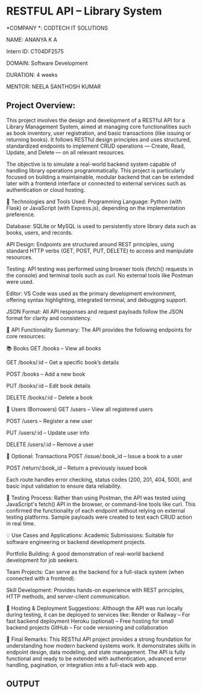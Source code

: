 #  RESTFUL API – Library System

*COMPANY *: CODTECH IT SOLUTIONS

NAME: ANANYA K A

Intern ID: CT04DF2575

DOMAIN: Software Development

DURATION: 4 weeks

MENTOR: NEELA SANTHOSH KUMAR

## Project Overview:
This project involves the design and development of a RESTful API for a Library Management System, aimed at managing core functionalities such as book inventory, user registration, and basic transactions (like issuing or returning books). It follows RESTful design principles and uses structured, standardized endpoints to implement CRUD operations — Create, Read, Update, and Delete — on all relevant resources.

The objective is to simulate a real-world backend system capable of handling library operations programmatically. This project is particularly focused on building a maintainable, modular backend that can be extended later with a frontend interface or connected to external services such as authentication or cloud hosting.

🔧 Technologies and Tools Used:
Programming Language: Python (with Flask) or JavaScript (with Express.js), depending on the implementation preference.

Database: SQLite or MySQL is used to persistently store library data such as books, users, and records.

API Design: Endpoints are structured around REST principles, using standard HTTP verbs (GET, POST, PUT, DELETE) to access and manipulate resources.

Testing: API testing was performed using browser tools (fetch() requests in the console) and terminal tools such as curl. No external tools like Postman were used.

Editor: VS Code was used as the primary development environment, offering syntax highlighting, integrated terminal, and debugging support.

JSON Format: All API responses and request payloads follow the JSON format for clarity and consistency.

🔗 API Functionality Summary:
The API provides the following endpoints for core resources:

📚 Books
GET /books – View all books

GET /books/:id – Get a specific book’s details

POST /books – Add a new book

PUT /books/:id – Edit book details

DELETE /books/:id – Delete a book

👤 Users (Borrowers)
GET /users – View all registered users

POST /users – Register a new user

PUT /users/:id – Update user info

DELETE /users/:id – Remove a user

🔁 Optional: Transactions
POST /issue/:book_id – Issue a book to a user

POST /return/:book_id – Return a previously issued book

Each route handles error checking, status codes (200, 201, 404, 500), and basic input validation to ensure data reliability.

🧪 Testing Process:
Rather than using Postman, the API was tested using JavaScript's fetch() API in the browser, or command-line tools like curl. This confirmed the functionality of each endpoint without relying on external testing platforms. Sample payloads were created to test each CRUD action in real time.

💡 Use Cases and Applications:
Academic Submissions: Suitable for software engineering or backend development projects.

Portfolio Building: A good demonstration of real-world backend development for job seekers.

Team Projects: Can serve as the backend for a full-stack system (when connected with a frontend).

Skill Development: Provides hands-on experience with REST principles, HTTP methods, and server-client communication.

🚀 Hosting & Deployment Suggestions:
Although the API was run locally during testing, it can be deployed to services like:
Render or Railway – For fast backend deployment
Heroku (optional) – Free hosting for small backend projects
GitHub – For code versioning and collaboration

🧾 Final Remarks:
This RESTful API project provides a strong foundation for understanding how modern backend systems work. It demonstrates skills in endpoint design, data modeling, and state management. The API is fully functional and ready to be extended with authentication, advanced error handling, pagination, or integration into a full-stack web app.

## OUTPUT ##

